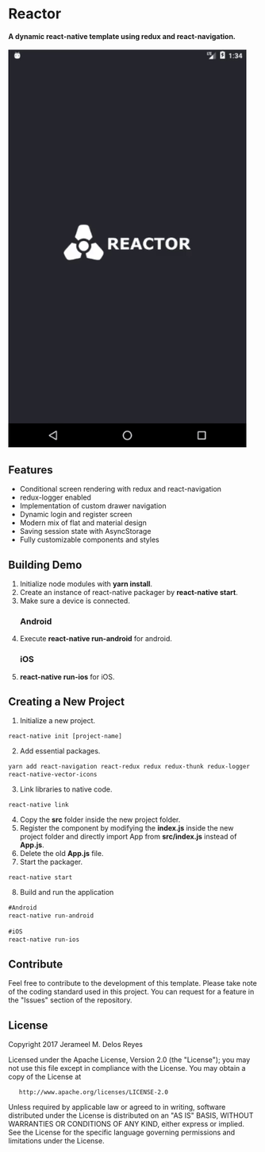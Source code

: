 # Reactor

#### A dynamic **react-native** template using redux and react-navigation.

![Alt Text](./screenshots/android/animated.gif)

## Features

* Conditional screen rendering with redux and react-navigation
* redux-logger enabled
* Implementation of custom drawer navigation
* Dynamic login and register screen
* Modern mix of flat and material design
* Saving session state with AsyncStorage
* Fully customizable components and styles

## Building Demo

1.  Initialize node modules with **yarn install**.
2.  Create an instance of react-native packager by **react-native start**.
3.  Make sure a device is connected.
    ### Android
4.  Execute **react-native run-android** for android.
    ### iOS
5.  **react-native run-ios** for iOS.

## Creating a New Project

1.  Initialize a new project.

```
react-native init [project-name]
```

2.  Add essential packages.

```
yarn add react-navigation react-redux redux redux-thunk redux-logger react-native-vector-icons
```

3.  Link libraries to native code.

```
react-native link
```

4.  Copy the **src** folder inside the new project folder.
5.  Register the component by modifying the **index.js** inside the new project folder and directly import App from **src/index.js** instead of **App.js**.
6.  Delete the old **App.js** file.
7.  Start the packager.

```
react-native start
```

8.  Build and run the application

```
#Android
react-native run-android

#iOS
react-native run-ios
```

## Contribute

Feel free to contribute to the development of this template. Please take note of the coding standard used in this project. You can request for a feature in the "Issues" section of the repository.

## License

Copyright 2017 Jerameel M. Delos Reyes

Licensed under the Apache License, Version 2.0 (the "License");
you may not use this file except in compliance with the License.
You may obtain a copy of the License at

       http://www.apache.org/licenses/LICENSE-2.0

Unless required by applicable law or agreed to in writing, software
distributed under the License is distributed on an "AS IS" BASIS,
WITHOUT WARRANTIES OR CONDITIONS OF ANY KIND, either express or implied.
See the License for the specific language governing permissions and
limitations under the License.
